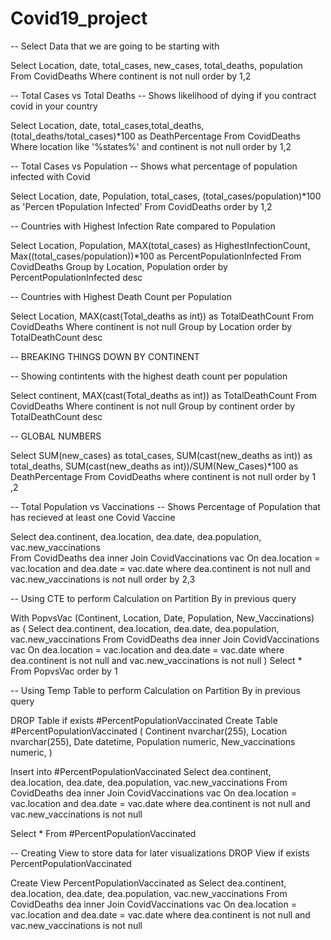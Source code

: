 # Covid19_project


-- Select Data that we are going to be starting with

Select Location, date, total_cases, new_cases, total_deaths, population
From CovidDeaths
Where continent is not null 
order by 1,2

-- Total Cases vs Total Deaths
-- Shows likelihood of dying if you contract covid in your country

Select Location, date, total_cases,total_deaths, (total_deaths/total_cases)*100 as DeathPercentage
From CovidDeaths
Where location like '%states%'
and continent is not null 
order by 1,2

-- Total Cases vs Population
-- Shows what percentage of population infected with Covid

Select Location, date, Population, total_cases,  (total_cases/population)*100 as 'Percen tPopulation Infected'
From CovidDeaths
order by 1,2


-- Countries with Highest Infection Rate compared to Population

Select Location, Population, MAX(total_cases) as HighestInfectionCount,  Max((total_cases/population))*100 as PercentPopulationInfected
From CovidDeaths
Group by Location, Population
order by PercentPopulationInfected desc


-- Countries with Highest Death Count per Population

Select Location, MAX(cast(Total_deaths as int)) as TotalDeathCount
From CovidDeaths
Where continent is not null 
Group by Location
order by TotalDeathCount desc





-- BREAKING THINGS DOWN BY CONTINENT

-- Showing contintents with the highest death count per population

Select continent, MAX(cast(Total_deaths as int)) as TotalDeathCount
From CovidDeaths
Where continent is not null 
Group by continent
order by TotalDeathCount desc


-- GLOBAL NUMBERS

Select SUM(new_cases) as total_cases, SUM(cast(new_deaths as int)) as total_deaths, SUM(cast(new_deaths as int))/SUM(New_Cases)*100 as DeathPercentage
From CovidDeaths
where continent is not null 
order by 1 ,2


-- Total Population vs Vaccinations
-- Shows Percentage of Population that has recieved at least one Covid Vaccine

Select dea.continent, dea.location, dea.date, dea.population,  vac.new_vaccinations  
From CovidDeaths dea inner Join CovidVaccinations vac
	On dea.location = vac.location and dea.date = vac.date
where dea.continent is not null and vac.new_vaccinations is not null
order by 2,3


-- Using CTE to perform Calculation on Partition By in previous query

With PopvsVac (Continent, Location, Date, Population, New_Vaccinations)
as
(
Select dea.continent, dea.location, dea.date, dea.population, vac.new_vaccinations
From CovidDeaths dea inner Join CovidVaccinations vac
	On dea.location = vac.location
	and dea.date = vac.date
where dea.continent is not null and vac.new_vaccinations is not null
)
Select  *
From PopvsVac
order by 1




-- Using Temp Table to perform Calculation on Partition By in previous query

DROP Table if exists #PercentPopulationVaccinated
Create Table #PercentPopulationVaccinated
(
Continent nvarchar(255),
Location nvarchar(255),
Date datetime,
Population numeric,
New_vaccinations numeric,
)

Insert into #PercentPopulationVaccinated
Select dea.continent, dea.location, dea.date, dea.population, vac.new_vaccinations
From CovidDeaths dea inner Join CovidVaccinations vac
	On dea.location = vac.location
	and dea.date = vac.date
where dea.continent is not null and vac.new_vaccinations is not null

Select *
From #PercentPopulationVaccinated




-- Creating View to store data for later visualizations
DROP View if exists PercentPopulationVaccinated 

Create View PercentPopulationVaccinated as
Select dea.continent, dea.location, dea.date, dea.population, vac.new_vaccinations
From CovidDeaths dea inner Join CovidVaccinations vac
	On dea.location = vac.location
	and dea.date = vac.date
where dea.continent is not null and vac.new_vaccinations is not null 



